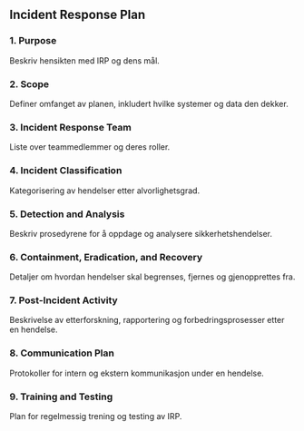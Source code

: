 ## Incident Response Plan

### 1. Purpose
Beskriv hensikten med IRP og dens mål.

### 2. Scope
Definer omfanget av planen, inkludert hvilke systemer og data den dekker.

### 3. Incident Response Team
Liste over teammedlemmer og deres roller.

### 4. Incident Classification
Kategorisering av hendelser etter alvorlighetsgrad.

### 5. Detection and Analysis
Beskriv prosedyrene for å oppdage og analysere sikkerhetshendelser.

### 6. Containment, Eradication, and Recovery
Detaljer om hvordan hendelser skal begrenses, fjernes og gjenopprettes fra.

### 7. Post-Incident Activity
Beskrivelse av etterforskning, rapportering og forbedringsprosesser etter en hendelse.

### 8. Communication Plan
Protokoller for intern og ekstern kommunikasjon under en hendelse.

### 9. Training and Testing
Plan for regelmessig trening og testing av IRP.